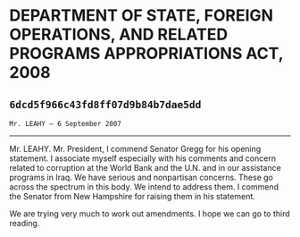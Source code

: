 # DEPARTMENT OF STATE, FOREIGN OPERATIONS, AND RELATED PROGRAMS  APPROPRIATIONS ACT, 2008
## `6dcd5f966c43fd8ff07d9b84b7dae5dd`
`Mr. LEAHY — 6 September 2007`

---


Mr. LEAHY. Mr. President, I commend Senator Gregg for his opening 
statement. I associate myself especially with his comments and concern 
related to corruption at the World Bank and the U.N. and in our 
assistance programs in Iraq. We have serious and nonpartisan concerns. 
These go across the spectrum in this body. We intend to address them. I 
commend the Senator from New Hampshire for raising them in his 
statement.

We are trying very much to work out amendments. I hope we can go to 
third reading.